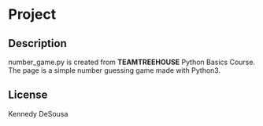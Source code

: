 # Project

## Description
number_game.py is created from **TEAMTREEHOUSE** Python Basics Course. The page is a simple number guessing game made with Python3. 

## License
Kennedy DeSousa
